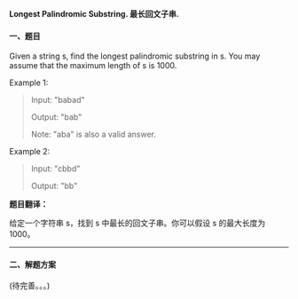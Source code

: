 **Longest Palindromic Substring. 最长回文子串.**

#### 一、题目

Given a string s, find the longest palindromic substring in s. You may assume that the maximum length of s is 1000.

Example 1:
>Input: "babad"
>
>Output: "bab"
>
>Note: "aba" is also a valid answer.

Example 2:
>Input: "cbbd"
>
>Output: "bb"

**题目翻译：**

给定一个字符串 s，找到 s 中最长的回文子串。你可以假设 s 的最大长度为1000。

---

#### 二、解题方案
(待完善。。。)
